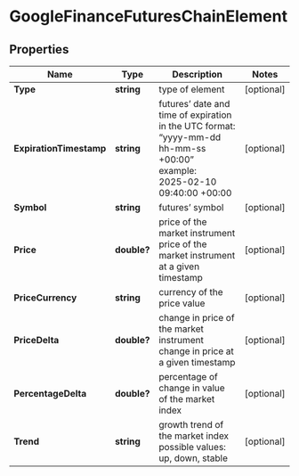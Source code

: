 # GoogleFinanceFuturesChainElement


## Properties

| Name | Type | Description | Notes |
|------------ | ------------- | ------------- | -------------|
**Type** | **string** | type of element |[optional]|
**ExpirationTimestamp** | **string** | futures’ date and time of expiration<br>in the UTC format: “yyyy-mm-dd hh-mm-ss +00:00”<br>example:<br>2025-02-10 09:40:00 +00:00 |[optional]|
**Symbol** | **string** | futures’ symbol |[optional]|
**Price** | **double?** | price of the market instrument<br>price of the market instrument at a given timestamp |[optional]|
**PriceCurrency** | **string** | currency of the price value |[optional]|
**PriceDelta** | **double?** | change in price of the market instrument<br>change in price at a given timestamp |[optional]|
**PercentageDelta** | **double?** | percentage of change in value of the market index |[optional]|
**Trend** | **string** | growth trend of the market index<br>possible values: up, down, stable |[optional]|